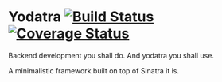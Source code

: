 Yodatra [![Build Status](https://travis-ci.org/squareteam/yodatra.png?branch=master)](https://travis-ci.org/squareteam/yodatra) [![Coverage Status](https://coveralls.io/repos/squareteam/yodatra/badge.png)](https://coveralls.io/r/squareteam/yodatra)
===

Backend development you shall do. And yodatra you shall use.

A minimalistic framework built on top of Sinatra it is.
